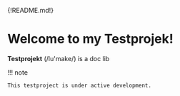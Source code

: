 {!README.md!}

# Welcome to my Testprojek!

**Testprojekt** (/lu\'make/) is a doc lib



!!! note

    This testproject is under active development.

